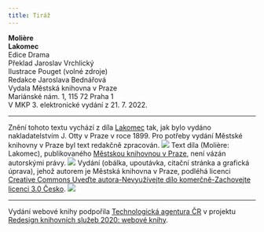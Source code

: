 ```yaml
---
title: Tiráž
---
```


**Molière    
Lakomec**  
Edice Drama  
Překlad Jaroslav Vrchlický  
Ilustrace Pouget (volné zdroje)  
Redakce Jaroslava Bednářová  
Vydala Městská knihovna v Praze  
Mariánské nám. 1, 115 72 Praha 1  
V MKP 3. elektronické vydání z 21. 7. 2022.

***

Znění tohoto textu vychází z díla [Lakomec](https://aleph.nkp.cz/F/?func=direct&doc_number=002008500&local_base=CNB) tak, jak bylo vydáno nakladatelstvím J. Otty v Praze v roce 1899. Pro potřeby vydání Městské knihovny v Praze byl text redakčně zpracován.
![](../Images/image003.jpg)
Text díla (Molière: Lakomec), publikovaného [Městskou knihovnou v Praze](https://www.mlp.cz/cz/), není vázán autorskými právy.
![](../Images/image001.jpg)
Vydání (obálka, upoutávka, citační stránka a grafická úprava), jehož autorem je Městská knihovna v Praze, podléhá licenci [Creative Commons Uveďte autora-Nevyužívejte dílo komerčně-Zachovejte licenci 3.0 Česko](https://creativecommons.org/licenses/by-nc-sa/3.0/cz/).
![](../Images/image004.jpg)

***

Vydání webové knihy podpořila [Technologická agentura ČR](https://www.tacr.cz/) v projektu [Redesign knihovních služeb 2020: webové knihy](https://starfos.tacr.cz/cs/project/TL04000391).